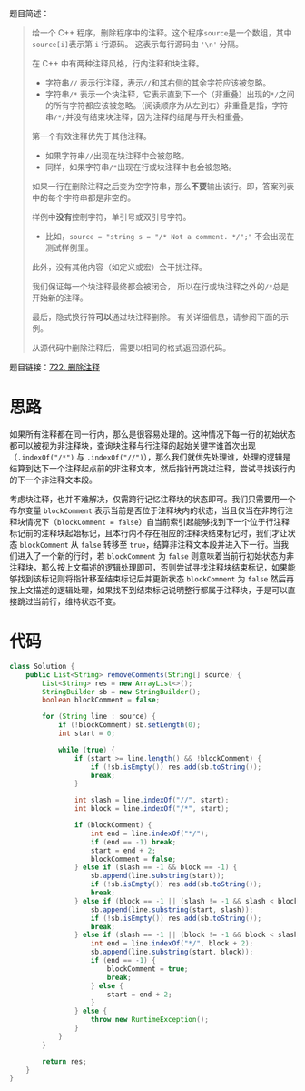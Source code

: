 题目简述：

> 给一个 C++ 程序，删除程序中的注释。这个程序`source`是一个数组，其中`source[i]`表示第 `i` 行源码。 这表示每行源码由 `'\n'` 分隔。
>
> 在 C++ 中有两种注释风格，行内注释和块注释。
>
> - 字符串`//` 表示行注释，表示`//`和其右侧的其余字符应该被忽略。
> - 字符串`/*` 表示一个块注释，它表示直到下一个（非重叠）出现的`*/`之间的所有字符都应该被忽略。（阅读顺序为从左到右）非重叠是指，字符串`/*/`并没有结束块注释，因为注释的结尾与开头相重叠。
>
> 第一个有效注释优先于其他注释。
>
> - 如果字符串`//`出现在块注释中会被忽略。
> - 同样，如果字符串`/*`出现在行或块注释中也会被忽略。
>
> 如果一行在删除注释之后变为空字符串，那么**不要**输出该行。即，答案列表中的每个字符串都是非空的。
>
> 样例中**没有**控制字符，单引号或双引号字符。
>
> - 比如，`source = "string s = "/* Not a comment. */";"` 不会出现在测试样例里。
>
> 此外，没有其他内容（如定义或宏）会干扰注释。
>
> 我们保证每一个块注释最终都会被闭合， 所以在行或块注释之外的`/*`总是开始新的注释。
>
> 最后，隐式换行符**可以**通过块注释删除。 有关详细信息，请参阅下面的示例。
>
> 从源代码中删除注释后，需要以相同的格式返回源代码。

题目链接：[722. 删除注释](https://leetcode.cn/problems/remove-comments/)

# 思路

如果所有注释都在同一行内，那么是很容易处理的。这种情况下每一行的初始状态都可以被视为非注释块，查询块注释与行注释的起始关键字谁首次出现（`.indexOf("/*")` 与 `.indexOf("//")`），那么我们就优先处理谁，处理的逻辑是结算到达下一个注释起点前的非注释文本，然后指针再跳过注释，尝试寻找该行内的下一个非注释文本段。

考虑块注释，也并不难解决，仅需跨行记忆注释块的状态即可。我们只需要用一个布尔变量 `blockComment` 表示当前是否位于注释块内的状态，当且仅当在非跨行注释块情况下（`blockComment = false`）自当前索引起能够找到下一个位于行注释标记前的注释块起始标记，且本行内不存在相应的注释块结束标记时，我们才让状态 `blockComment` 从 `false` 转移至 `true`，结算非注释文本段并进入下一行。当我们进入了一个新的行时，若 `blockComment` 为 `false` 则意味着当前行初始状态为非注释块，那么按上文描述的逻辑处理即可，否则尝试寻找注释块结束标记，如果能够找到该标记则将指针移至结束标记后并更新状态 `blockComment` 为 `false` 然后再按上文描述的逻辑处理，如果找不到结束标记说明整行都属于注释块，于是可以直接跳过当前行，维持状态不变。

# 代码

```java
class Solution {
    public List<String> removeComments(String[] source) {
        List<String> res = new ArrayList<>();
        StringBuilder sb = new StringBuilder();
        boolean blockComment = false;

        for (String line : source) {
            if (!blockComment) sb.setLength(0);
            int start = 0;

            while (true) {
                if (start >= line.length() && !blockComment) {
                    if (!sb.isEmpty()) res.add(sb.toString());
                    break;
                }

                int slash = line.indexOf("//", start);
                int block = line.indexOf("/*", start);

                if (blockComment) {
                    int end = line.indexOf("*/");
                    if (end == -1) break;
                    start = end + 2;
                    blockComment = false;
                } else if (slash == -1 && block == -1) {
                    sb.append(line.substring(start));
                    if (!sb.isEmpty()) res.add(sb.toString());
                    break;
                } else if (block == -1 || (slash != -1 && slash < block)) {
                    sb.append(line.substring(start, slash));
                    if (!sb.isEmpty()) res.add(sb.toString());
                    break;
                } else if (slash == -1 || (block != -1 && block < slash)) {
                    int end = line.indexOf("*/", block + 2);
                    sb.append(line.substring(start, block));
                    if (end == -1) {
                        blockComment = true;
                        break;
                    } else {
                        start = end + 2;
                    }
                } else {
                    throw new RuntimeException();
                }
            }
        }

        return res;
    }
}
```

